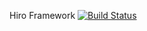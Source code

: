 Hiro Framework
[![Build Status](https://travis-ci.org/bgruszka/hiro.svg?branch=master)](https://travis-ci.org/bgruszka/hiro)
